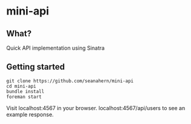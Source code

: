 # mini-api

## What?

Quick API implementation using Sinatra

## Getting started

```
git clone https://github.com/seanahern/mini-api
cd mini-api
bundle install
foreman start
```

Visit localhost:4567 in your browser. localhost:4567/api/users to see an example response.
